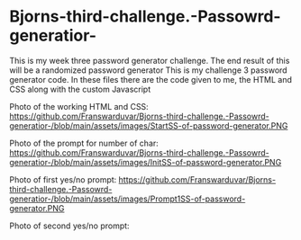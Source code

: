 # Bjorns-third-challenge.-Passowrd-generatior-
This is my week three password generator challenge. The end result of this will be a randomized password generator
This is my challenge 3 password generator code. 
In these files there are the code given to me, the HTML and CSS along with the custom Javascript

Photo of the working HTML and CSS:
https://github.com/Franswarduvar/Bjorns-third-challenge.-Passowrd-generatior-/blob/main/assets/images/StartSS-of-password-generator.PNG

Photo of the prompt for number of char:
https://github.com/Franswarduvar/Bjorns-third-challenge.-Passowrd-generatior-/blob/main/assets/images/InitSS-of-password-generator.PNG

Photo of first yes/no prompt:
https://github.com/Franswarduvar/Bjorns-third-challenge.-Passowrd-generatior-/blob/main/assets/images/Prompt1SS-of-password-generator.PNG

Photo of second yes/no prompt:

